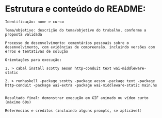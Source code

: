 # Estrutura e conteúdo do README:

    Identificação: nome e curso

    Tema/objetivo: descrição do tema/objetivo do trabalho, conforme a proposta validada

    Processo de desenvolvimento: comentários pessoais sobre o desenvolvimento, com evidências de compreensão, incluindo versões com erros e tentativas de solução

    Orientações para execução: 
    
    1. > cabal install scotty aeson http-conduit text wai-middleware-static

    2. > runhaskell -package scotty -package aeson -package text -package http-conduit -package wai-extra -package wai-middleware-static main.hs


    Resultado final: demonstrar execução em GIF animado ou vídeo curto (máximo 60s)

    Referências e créditos (incluindo alguns prompts, se aplicável)
